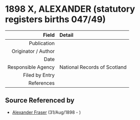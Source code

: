 ﻿---
layout: page
permalink: /sources/s70778838
---

# 1898 X, ALEXANDER (statutory registers births 047/49)

Field | Detail
---:|:---
Publication | 
Originator / Author | 
Date | 
Responsible Agency | National Records of Scotland
Filed by Entry | 
References | 

## Source Referenced by

* [Alexander Fraser](../people/@i91293396@-alexander-fraser-b1898-8-31-d.md) (31/Aug/1898 - )
